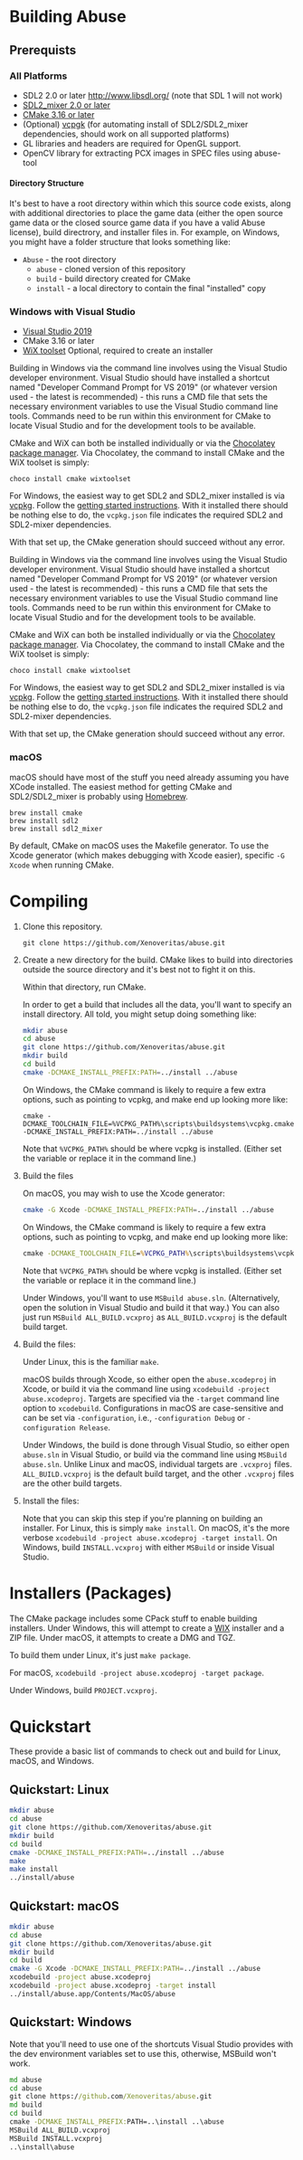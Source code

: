 # Building Abuse

## Prerequists

### All Platforms

- SDL2 2.0 or later <http://www.libsdl.org/> (note that SDL 1 will not work)
- [SDL2_mixer 2.0 or later](http://www.libsdl.org/projects/SDL_mixer/)
- [CMake 3.16 or later](http://www.cmake.org/)
- (Optional) [vcpgk](https://vcpkg.io/en/index.html) (for automating install of SDL2/SDL2_mixer dependencies, should work on all supported platforms)
- GL libraries and headers are required for OpenGL support.
- OpenCV library for extracting PCX images in SPEC files using abuse-tool

#### Directory Structure

It's best to have a root directory within which this source code exists, along with additional directories to place the game data (either the open source game data or the closed source game data if you have a valid Abuse license), build directrory, and installer files in. For example, on Windows, you might have a folder structure that looks something like:

 - `Abuse` - the root directory
     - `abuse` - cloned version of this repository
     - `build` - build directory created for CMake
     - `install` - a local directory to contain the final "installed" copy

### Windows with Visual Studio

- [Visual Studio 2019](https://visualstudio.microsoft.com/vs/)
- CMake 3.16 or later
- [WiX toolset](https://wixtoolset.org/) Optional, required to create an installer

Building in Windows via the command line involves using the Visual Studio developer environment. Visual Studio should have installed a shortcut named "Developer Command Prompt for VS 2019" (or whatever version used - the latest is recommended) - this runs a CMD file that sets the necessary environment variables to use the Visual Studio command line tools. Commands need to be run within this environment for CMake to locate Visual Studio and for the development tools to be available.

CMake and WiX can both be installed individually or via the [Chocolatey package manager](https://chocolatey.org/). Via Chocolatey, the command to install CMake and the WiX toolset is simply:

    choco install cmake wixtoolset

For Windows, the easiest way to get SDL2 and SDL2_mixer installed is via [vcpkg](https://vcpkg.io/en/index.html). Follow the [getting started instructions](https://vcpkg.io/en/getting-started.html). With it installed there should be nothing else to do, the `vcpkg.json` file indicates the required SDL2 and SDL2-mixer dependencies.

With that set up, the CMake generation should succeed without any error.

Building in Windows via the command line involves using the Visual Studio developer environment. Visual Studio should have installed a shortcut named "Developer Command Prompt for VS 2019" (or whatever version used - the latest is recommended) - this runs a CMD file that sets the necessary environment variables to use the Visual Studio command line tools. Commands need to be run within this environment for CMake to locate Visual Studio and for the development tools to be available.

CMake and WiX can both be installed individually or via the [Chocolatey package manager](https://chocolatey.org/). Via Chocolatey, the command to install CMake and the WiX toolset is simply:

    choco install cmake wixtoolset

For Windows, the easiest way to get SDL2 and SDL2_mixer installed is via [vcpkg](https://vcpkg.io/en/index.html). Follow the [getting started instructions](https://vcpkg.io/en/getting-started.html). With it installed there should be nothing else to do, the `vcpkg.json` file indicates the required SDL2 and SDL2-mixer dependencies.

With that set up, the CMake generation should succeed without any error.

### macOS

macOS should have most of the stuff you need already assuming you have XCode installed. The easiest method for getting CMake and SDL2/SDL2_mixer is probably using [Homebrew](http://brew.sh/).

    brew install cmake
    brew install sdl2
    brew install sdl2_mixer

By default, CMake on macOS uses the Makefile generator. To use the Xcode generator (which makes debugging with Xcode easier), specific `-G Xcode` when running CMake.

# Compiling

1. Clone this repository.

       git clone https://github.com/Xenoveritas/abuse.git

2. Create a new directory for the build. CMake likes to build into directories
   outside the source directory and it's best not to fight it on this.

   Within that directory, run CMake.

   In order to get a build that includes all the data, you'll want to specify
   an install directory. All told, you might setup doing something like:


    ```sh
    mkdir abuse
    cd abuse
    git clone https://github.com/Xenoveritas/abuse.git
    mkdir build
    cd build
    cmake -DCMAKE_INSTALL_PREFIX:PATH=../install ../abuse
    ```
   On Windows, the CMake command is likely to require a few extra options, such as pointing to vcpkg, and make end up looking more like:

       cmake -DCMAKE_TOOLCHAIN_FILE=%VCPKG_PATH%\scripts\buildsystems\vcpkg.cmake -DCMAKE_INSTALL_PREFIX:PATH=../install ../abuse

   Note that `%VCPKG_PATH%` should be where vcpkg is installed. (Either set the variable or replace it in the command line.)

3. Build the files

   On macOS, you may wish to use the Xcode generator:

   ```sh
   cmake -G Xcode -DCMAKE_INSTALL_PREFIX:PATH=../install ../abuse
   ```

   On Windows, the CMake command is likely to require a few extra options, such as pointing to vcpkg, and make end up looking more like:

    ```bat
    cmake -DCMAKE_TOOLCHAIN_FILE=%VCPKG_PATH%\scripts\buildsystems\vcpkg.cmake -DCMAKE_INSTALL_PREFIX:PATH=../install ../abuse
    ```


   Note that `%VCPKG_PATH%` should be where vcpkg is installed. (Either set the variable or replace it in the command line.)

   Under Windows, you'll want to use `MSBuild abuse.sln`. (Alternatively, open
   the solution in Visual Studio and build it that way.) You can also just run `MSBuild ALL_BUILD.vcxproj` as `ALL_BUILD.vcxproj` is the default build target.

3. Build the files:

   Under Linux, this is the familiar `make`.

   macOS builds through Xcode, so either open the `abuse.xcodeproj` in Xcode, or build it via the command line using `xcodebuild -project abuse.xcodeproj`. Targets are specified via the `-target` command line option to `xcodebuild`. Configurations in macOS are case-sensitive and can be set via `-configuration`, i.e., `-configuration Debug` or `-configuration Release`.

   Under Windows, the build is done through Visual Studio, so either open `abuse.sln` in Visual Studio, or build via the command line using `MSBuild abuse.sln`. Unlike Linux and macOS, individual targets are `.vcxproj` files. `ALL_BUILD.vcxproj` is the default build target, and the other `.vcxproj` files are the other build targets.

4. Install the files:

   Note that you can skip this step if you're planning on building an installer. For Linux, this is simply `make install`. On macOS, it's the more verbose `xcodebuild -project abuse.xcodeproj -target install`. On Windows, build `INSTALL.vcxproj` with either `MSBuild` or inside Visual Studio.

# Installers (Packages)

The CMake package includes some CPack stuff to enable building installers. Under
Windows, this will attempt to create a [WIX](http://wixtoolset.org/) installer
and a ZIP file. Under macOS, it attempts to create a DMG and TGZ.

To build them under Linux, it's just `make package`.

For macOS, `xcodebuild -project abuse.xcodeproj -target package`.

Under Windows, build `PROJECT.vcxproj`.

# Quickstart

These provide a basic list of commands to check out and build for Linux, macOS, and Windows.

## Quickstart: Linux

```sh
mkdir abuse
cd abuse
git clone https://github.com/Xenoveritas/abuse.git
mkdir build
cd build
cmake -DCMAKE_INSTALL_PREFIX:PATH=../install ../abuse
make
make install
../install/abuse
```

## Quickstart: macOS

```sh
mkdir abuse
cd abuse
git clone https://github.com/Xenoveritas/abuse.git
mkdir build
cd build
cmake -G Xcode -DCMAKE_INSTALL_PREFIX:PATH=../install ../abuse
xcodebuild -project abuse.xcodeproj
xcodebuild -project abuse.xcodeproj -target install
../install/abuse.app/Contents/MacOS/abuse
```

## Quickstart: Windows

Note that you'll need to use one of the shortcuts Visual Studio provides with the dev environment variables set to use this, otherwise, MSBuild won't work.

```bat
md abuse
cd abuse
git clone https://github.com/Xenoveritas/abuse.git
md build
cd build
cmake -DCMAKE_INSTALL_PREFIX:PATH=..\install ..\abuse
MSBuild ALL_BUILD.vcxproj
MSBuild INSTALL.vcxproj
..\install\abuse
```